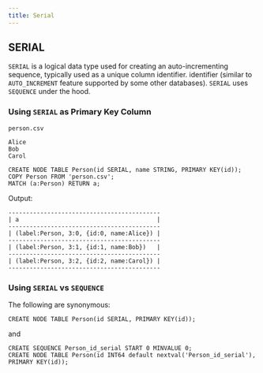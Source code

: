 ```yaml
---
title: Serial
---
```


## SERIAL
`SERIAL` is a logical data type used for creating an auto-incrementing sequence, typically
used as a unique column identifier.  identifier (similar to `AUTO_INCREMENT` feature supported
by some other databases). `SERIAL` uses `SEQUENCE` under the hood.


### Using `SERIAL` as Primary Key Column

`person.csv`
```
Alice
Bob
Carol
```

```cypher
CREATE NODE TABLE Person(id SERIAL, name STRING, PRIMARY KEY(id));
COPY Person FROM 'person.csv';
MATCH (a:Person) RETURN a;
```
Output:
```
-------------------------------------------
| a                                       |
-------------------------------------------
| (label:Person, 3:0, {id:0, name:Alice}) |
-------------------------------------------
| (label:Person, 3:1, {id:1, name:Bob})   |
-------------------------------------------
| (label:Person, 3:2, {id:2, name:Carol}) |
-------------------------------------------
```

### Using `SERIAL` vs `SEQUENCE`

The following are synonymous:
```cypher
CREATE NODE TABLE Person(id SERIAL, PRIMARY KEY(id));
```
and
```cypher
CREATE SEQUENCE Person_id_serial START 0 MINVALUE 0;
CREATE NODE TABLE Person(id INT64 default nextval('Person_id_serial'), PRIMARY KEY(id));
```

